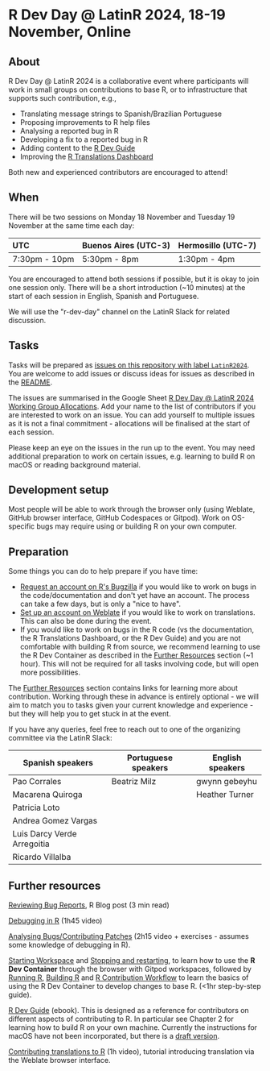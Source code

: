 # R Dev Day @ LatinR 2024, 18-19 November, Online

## About

R Dev Day @ LatinR 2024 is a collaborative event where participants will work in small groups on contributions to base R, or to infrastructure that supports such contribution, e.g., 

* Translating message strings to Spanish/Brazilian Portuguese
* Proposing improvements to R help files
* Analysing a reported bug in R
* Developing a fix to a reported bug in R
* Adding content to the [R Dev Guide](https://contributor.r-project.org/rdevguide/)
* Improving the [R Translations Dashboard](https://contributor.r-project.org/translations-dashboard/)

Both new and experienced contributors are encouraged to attend!

## When

There will be two sessions on Monday 18 November and Tuesday 19 November at the same time each day:

| UTC | Buenos Aires (UTC-3) | Hermosillo (UTC-7) |
| :---- | :---- | :---- |
| 7:30pm \- 10pm | 5:30pm \- 8pm | 1:30pm \- 4pm |

You are encouraged to attend both sessions if possible, but it is okay to join one session only. There will be a short introduction (~10 minutes) at the start of each session in English, Spanish and Portuguese.

We will use the "r-dev-day" channel on the LatinR Slack for related discussion.

## Tasks

Tasks will be prepared as [issues on this repository with label `LatinR2024`](https://github.com/r-devel/r-dev-day/issues?q=is%3Aissue+is%3Aopen+label%3ALatinR2024). You are welcome to add issues or discuss ideas for issues as described in the [README](https://github.com/r-devel/r-dev-day/blob/main/README.md).

The issues are summarised in the Google Sheet [R Dev Day @ LatinR 2024 Working Group Allocations](
https://docs.google.com/spreadsheets/d/1Nuwusm7Xgwpw54KZnnrnNVT9vPkOk2qmromBEbYNHnU/edit). Add your name to the list of contributors if you are interested to work on an issue. You can add yourself to multiple issues as it is not a final commitment - allocations will be finalised at the start of each session.

Please keep an eye on the issues in the run up to the event. You may need additional preparation to work on certain issues, e.g. learning to build R on macOS or reading background material.

## Development setup

Most people will be able to work through the browser only (using Weblate, GitHub browser interface, GitHub Codespaces or Gitpod). Work on OS-specific bugs may require using or building R on your own computer.

## Preparation

Some things you can do to help prepare if you have time:

 - [Request an account on R's Bugzilla](https://contributor.r-project.org/rdevguide/IssueTrack.html#bugzilla-account) if you would like to work on bugs in the code/documentation and don't yet have an account. The process can take a few days, but is only a "nice to have".
 - [Set up an account on Weblate](https://translate.rx.studio/projects/r-project/) if you would like to work on translations. This can also be done during the event.
 - If you would like to work on bugs in the R code (vs the documentation, the R Translations Dashboard, or the R Dev Guide) and you are not comfortable with building R from source, we recommend learning to use the R Dev Container as described in the [Further Resources](#further-resources) section (~1 hour). This will not be required for all tasks involving code, but will open more possibilities.

The [Further Resources](#further-resources) section contains links for learning more about contribution. Working through these in advance is entirely optional - we will aim to match you to tasks given your current knowledge and experience - but they will help you to get stuck in at the event.

If you have any queries, feel free to reach out to one of the organizing committee via the LatinR Slack:

| Spanish speakers | Portuguese speakers | English speakers |
| ---------------- | ------------------- | ---------------- |
| Pao Corrales     | Beatriz Milz        | gwynn gebeyhu    |
| Macarena Quiroga | | Heather Turner |
| Patricia Loto    | | |
| Andrea Gomez Vargas | | |
| Luis Darcy Verde Arregoitia | | |
| Ricardo Villalba | | | 

## Further resources

[Reviewing Bug Reports](https://blog.r-project.org/2019/10/09/r-can-use-your-help-reviewing-bug-reports/index.html), R Blog post (3 min read) 

[Debugging in R](https://youtu.be/31kl3Y0MUWc) (1h45 video)

[Analysing Bugs/Contributing Patches](https://contributor.r-project.org/tutorials/contributing-to-r/) (2h15 video + exercises - assumes some knowledge of debugging in R).

[Starting Workspace](https://contributor.r-project.org/r-dev-env/container_setup/gitpod_workspace/workspacestart/) and [Stopping and restarting](https://contributor.r-project.org/r-dev-env/container_setup/gitpod_workspace/workspacestop_and_restart/), to learn how to use the **R Dev Container** through the browser with Gitpod workspaces, 
followed by [Running R](https://contributor.r-project.org/r-dev-env/tutorials/running_r/), [Building R](https://contributor.r-project.org/r-dev-env/tutorials/building_r/) and [R Contribution Workflow](https://contributor.r-project.org/r-dev-env/tutorials/contribution_workflow/) to learn the basics of using the R Dev Container to develop changes to base R. (<1hr step-by-step guide).

[R Dev Guide](https://contributor.r-project.org/rdevguide/) (ebook). This is designed as a reference for contributors on different aspects of contributing to R. In particular see Chapter 2 for learning how to build R on your own machine. Currently the instructions for macOS have not been incorporated, but there is a [draft version](https://github.com/r-devel/rcwg/blob/main/working_documents/install_r_macos.md).

[Contributing translations to R](https://youtu.be/ABdyZW8yGS4) (1h video), tutorial introducing translation via the Weblate browser interface.